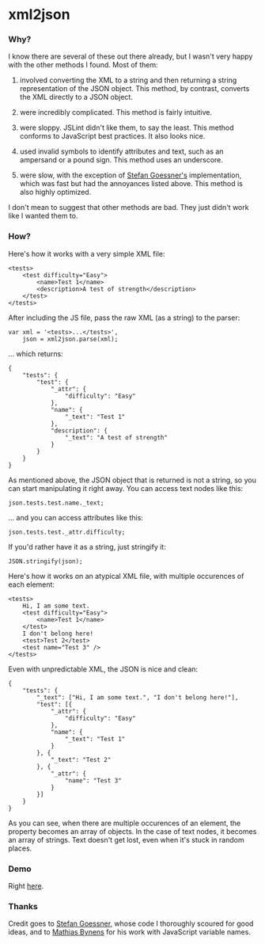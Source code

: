 # xml2json

### Why?

I know there are several of these out there already, but I wasn't very happy
with the other methods I found. Most of them:

1. involved converting the XML to a string and then returning a string
   representation of the JSON object. This method, by contrast, converts the
   XML directly to a JSON object.

2. were incredibly complicated. This method is fairly intuitive.

3. were sloppy. JSLint didn't like them, to say the least. This method
   conforms to JavaScript best practices. It also looks nice.

4. used invalid symbols to identify attributes and text, such as an ampersand
   or a pound sign. This method uses an underscore.

5. were slow, with the exception of
   [Stefan Goessner's](http://www.goessner.net/download/prj/jsonxml/)
   implementation, which was fast but had the annoyances listed above. This
   method is also highly optimized.

I don't mean to suggest that other methods are bad. They just didn't work like
I wanted them to.

### How?

Here's how it works with a very simple XML file:

    <tests>
        <test difficulty="Easy">
            <name>Test 1</name>
            <description>A test of strength</description>
        </test>
    </tests>

After including the JS file, pass the raw XML (as a string) to the parser:

    var xml = '<tests>...</tests>',
        json = xml2json.parse(xml);

... which returns:

    {
        "tests": {
            "test": {
                "_attr": {
                    "difficulty": "Easy"
                },
                "name": {
                    "_text": "Test 1"
                },
                "description": {
                    "_text": "A test of strength"
                }
            }
        }
    }

As mentioned above, the JSON object that is returned is not a string, so you
can start manipulating it right away. You can access text nodes like this:

    json.tests.test.name._text;

... and you can access attributes like this:

    json.tests.test._attr.difficulty;

If you'd rather have it as a string, just stringify it:

    JSON.stringify(json);

Here's how it works on an atypical XML file, with multiple occurences of each
element:

    <tests>
        Hi, I am some text.
        <test difficulty="Easy">
            <name>Test 1</name>
        </test>
        I don't belong here!
        <test>Test 2</test>
        <test name="Test 3" />
    </tests>

Even with unpredictable XML, the JSON is nice and clean:

    {
        "tests": {
            "_text": ["Hi, I am some text.", "I don't belong here!"],
            "test": [{
                "_attr": {
                    "difficulty": "Easy"
                },
                "name": {
                    "_text": "Test 1"
                }
            }, {
                "_text": "Test 2"
            }, {
                "_attr": {
                    "name": "Test 3"
                }
            }]
        }
    }

As you can see, when there are multiple occurences of an element, the property
becomes an array of objects. In the case of text nodes, it becomes an array of
strings. Text doesn't get lost, even when it's stuck in random places.

### Demo

Right [here](http://dave-kennedy.github.io/xml2json).

### Thanks

Credit goes to
[Stefan Goessner](http://www.goessner.net/download/prj/jsonxml/), whose code I
thoroughly scoured for good ideas, and to
[Mathias Bynens](http://www.mathiasbynens.be/notes/javascript-identifiers) for
his work with JavaScript variable names.

